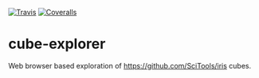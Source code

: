 [![Travis](https://api.travis-ci.org/CubeBrowser/cube-explorer.svg?branch=master)](https://travis-ci.org/CubeBrowser/cube-explorer)
[![Coveralls](https://img.shields.io/coveralls/CubeBrowser/cube-explorer.svg)](https://coveralls.io/github/CubeBrowser/cube-explorer)
# cube-explorer

Web browser based exploration of https://github.com/SciTools/iris cubes.
